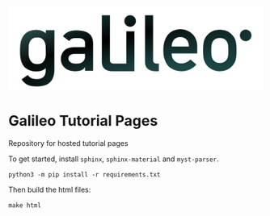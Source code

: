 [![alt](galileo_pres.png)](https://hypernetlabs.io/galileo)

# Galileo Tutorial Pages
Repository for hosted tutorial pages

To get started, install `sphinx`, `sphinx-material` and `myst-parser`.

```
python3 -m pip install -r requirements.txt
```

Then build the html files:

```
make html
```